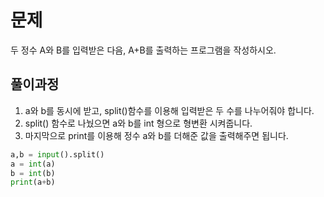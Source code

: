 # 문제
두 정수 A와 B를 입력받은 다음, A+B를 출력하는 프로그램을 작성하시오.

## 풀이과정
1. a와 b를 동시에 받고, split()함수를 이용해 입력받은 두 수를 나누어줘야 합니다.
2. split() 함수로 나눴으면 a와 b를 int 형으로 형변환 시켜줍니다.
3. 마지막으로 print를 이용해 정수 a와 b를 더해준 값을 출력해주면 됩니다.

``` python
a,b = input().split()
a = int(a)
b = int(b)
print(a+b)
```
